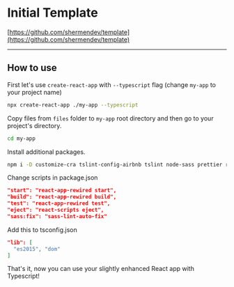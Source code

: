 # Initial Template

[https://github.com/shermendev/template](https://github.com/shermendev/template)

---

## How to use

First let's use `create-react-app` with `--typescript` flag (change `my-app` to your project name)

```bash
npx create-react-app ./my-app --typescript
```

Copy files from `files` folder to `my-app` root directory and then go to your project's directory.

```bash
cd my-app
```

Install additional packages.

```bash
npm i -D customize-cra tslint-config-airbnb tslint node-sass prettier react-app-rewired sass-lint sass-lint-auto-fix webpack-notifier
```

Change scripts in package.json

```json
"start": "react-app-rewired start",
"build": "react-app-rewired build",
"test": "react-app-rewired test",
"eject": "react-scripts eject",
"sass:fix": "sass-lint-auto-fix"
```

Add this to tsconfig.json

```json
"lib": [
  "es2015", "dom"
]
```

That's it, now you can use your slightly enhanced React app with Typescript!
